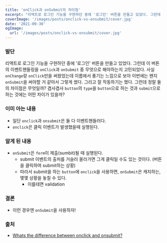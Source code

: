 ```yaml
---
title: 'onClick과 onSubmit의 차이점'
excerpt: "리액트로 로그인 기능을 구현하던 중에 '로그인' 버튼을 만들고 있었다. 그런데 이 버튼의 이벤트핸들링을 onClick과 onSubmit 중 무엇으로 해야하는지 고민되었다."
coverImage: '/images/posts/onclick-vs-onsubmit/cover.jpg'
date: '2021-09-30'
ogImage:
  url: '/images/posts/onclick-vs-onsubmit/cover.jpg'
---
```


### 발단

리액트로 로그인 기능을 구현하던 중에 '로그인' 버튼을 만들고 있었다. 그런데 이 버튼의 이벤트핸들링을 `onClick`과 `onSubmit` 중 무엇으로 해야하는지 고민되었다. 사실 `onChange`랑 `onClick`만을 써왔었는데 이름에서 풍기는 느낌으로 보아 이번에는 왠지 `onSubmit`을 써야할 거 같아서 그렇게 썼다. 그리고 잘 작동하기는 했다. 그런데 정말 둘의 차이점은 무엇일까? 겸사겸사 `button`의 `type`을 `button`으로 하는 것과 `submit`으로 하는 것에는 어떤 차이가 있을까?

### 이미 아는 내용

- 일단 `onclick`과 `onsubmit`은 둘 다 이벤트핸들러다.
- `onclick`은 클릭 이벤트가 발생했을때 실행된다.

### 알게 된 내용

- `onSubmit`은 `form`이 제출(sumbit)될 때 실행된다.
    - submit 이벤트의 출처를 거슬러 올라가면 그게 클릭일 수도 있는 것이다. (버튼을 클릭하여 submit하는 상황)
    - 따라서 submit을 하는 `button`에  `onclick`을 사용하면, `onSubmit`은 캐치하는, 몇몇 상황을 놓칠 수 있다.
        - 이를테면 validation

### 결론

- 이런 경우엔 `onSubmit`을 사용하자!

### 출처

- [Whats the difference between onclick and onsubmit?](https://stackoverflow.com/questions/23762474/whats-the-difference-between-onclick-and-onsubmit)